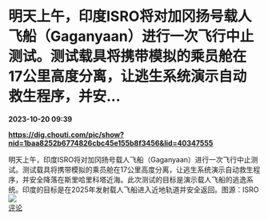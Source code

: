 # 明天上午，印度ISRO将对加冈扬号载人飞船（Gaganyaan）进行一次飞行中止测试。测试载具将携带模拟的乘员舱在17公里高度分离，让逃生系统演示自动救生程序，并安...

**2023-10-20 09:39**

**https://dig.chouti.com/pic/show?nid=1baa8252b6774826cbc45e155b8f3456&lid=40347555**

明天上午，印度ISRO将对加冈扬号载人飞船（Gaganyaan）进行一次飞行中止测试。测试载具将携带模拟的乘员舱在17公里高度分离，让逃生系统演示自动救生程序，并安全降落在斯里哈里科塔近海。此次测试的目标是演示载人飞船的逃逸系统。印度的目标是在2025年发射载人飞船进入近地轨道并安全返回。图源：ISRO  
![](https://img3.chouti.com/CHOUTI_231020_9CCF2D08018D4567B9EDB7F978FB0603.jpg)  
[评论](https://m.chouti.com/link/40347555)